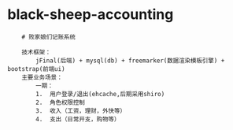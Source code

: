 # black-sheep-accounting
		# 败家娘们记账系统

		技术框架：
			jFinal(后端) + mysql(db) + freemarker(数据渲染模板引擎) + bootstrap(前端ui) 
		主要业务场景：
			一期：
			1.	用户登录/退出(ehcache,后期采用shiro)
			2.	角色权限控制
			3.	收入（工资，理财，外快等）
			4.	支出（日常开支，购物等）

